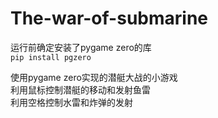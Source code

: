 # The-war-of-submarine
<p>
  运行前确定安装了pygame zero的库<br>
          <code>pip install pgzero</code>
</p>
<p>
  使用pygame zero实现的潜艇大战的小游戏<br>
  利用鼠标控制潜艇的移动和发射鱼雷<br>
  利用空格控制水雷和炸弹的发射<br>
</p>
